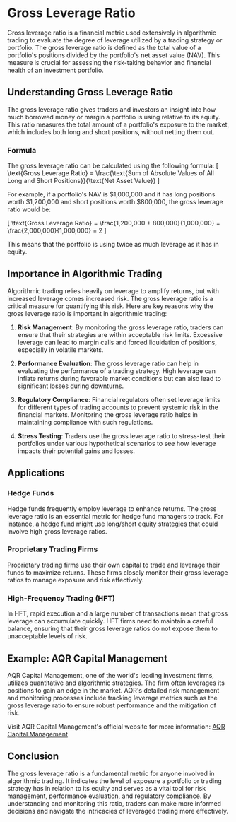 # Gross Leverage Ratio

Gross leverage ratio is a financial metric used extensively in algorithmic trading to evaluate the degree of leverage utilized by a trading strategy or portfolio. The gross leverage ratio is defined as the total value of a portfolio's positions divided by the portfolio's net asset value (NAV). This measure is crucial for assessing the risk-taking behavior and financial health of an investment portfolio.

## Understanding Gross Leverage Ratio

The gross leverage ratio gives traders and investors an insight into how much borrowed money or margin a portfolio is using relative to its equity. This ratio measures the total amount of a portfolio's exposure to the market, which includes both long and short positions, without netting them out. 

### Formula

The gross leverage ratio can be calculated using the following formula:
\[ \text{Gross Leverage Ratio} = \frac{\text{Sum of Absolute Values of All Long and Short Positions}}{\text{Net Asset Value}} \]

For example, if a portfolio's NAV is $1,000,000 and it has long positions worth $1,200,000 and short positions worth $800,000, the gross leverage ratio would be:

\[ \text{Gross Leverage Ratio} = \frac{1,200,000 + 800,000}{1,000,000} = \frac{2,000,000}{1,000,000} = 2 \]

This means that the portfolio is using twice as much leverage as it has in equity.

## Importance in Algorithmic Trading

Algorithmic trading relies heavily on leverage to amplify returns, but with increased leverage comes increased risk. The gross leverage ratio is a critical measure for quantifying this risk. Here are key reasons why the gross leverage ratio is important in algorithmic trading:

1. **Risk Management**: By monitoring the gross leverage ratio, traders can ensure that their strategies are within acceptable risk limits. Excessive leverage can lead to margin calls and forced liquidation of positions, especially in volatile markets.
  
2. **Performance Evaluation**: The gross leverage ratio can help in evaluating the performance of a trading strategy. High leverage can inflate returns during favorable market conditions but can also lead to significant losses during downturns.

3. **Regulatory Compliance**: Financial regulators often set leverage limits for different types of trading accounts to prevent systemic risk in the financial markets. Monitoring the gross leverage ratio helps in maintaining compliance with such regulations.

4. **Stress Testing**: Traders use the gross leverage ratio to stress-test their portfolios under various hypothetical scenarios to see how leverage impacts their potential gains and losses.

## Applications

### Hedge Funds

Hedge funds frequently employ leverage to enhance returns. The gross leverage ratio is an essential metric for hedge fund managers to track. For instance, a hedge fund might use long/short equity strategies that could involve high gross leverage ratios. 

### Proprietary Trading Firms

Proprietary trading firms use their own capital to trade and leverage their funds to maximize returns. These firms closely monitor their gross leverage ratios to manage exposure and risk effectively.

### High-Frequency Trading (HFT)

In HFT, rapid execution and a large number of transactions mean that gross leverage can accumulate quickly. HFT firms need to maintain a careful balance, ensuring that their gross leverage ratios do not expose them to unacceptable levels of risk.

## Example: AQR Capital Management

AQR Capital Management, one of the world's leading investment firms, utilizes quantitative and algorithmic strategies. The firm often leverages its positions to gain an edge in the market. AQR's detailed risk management and monitoring processes include tracking leverage metrics such as the gross leverage ratio to ensure robust performance and the mitigation of risk.

Visit AQR Capital Management's official website for more information: [AQR Capital Management](https://www.aqr.com/)

## Conclusion

The gross leverage ratio is a fundamental metric for anyone involved in algorithmic trading. It indicates the level of exposure a portfolio or trading strategy has in relation to its equity and serves as a vital tool for risk management, performance evaluation, and regulatory compliance. By understanding and monitoring this ratio, traders can make more informed decisions and navigate the intricacies of leveraged trading more effectively.